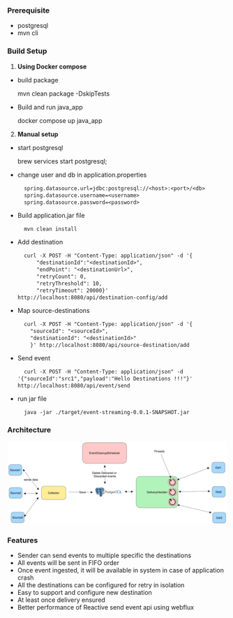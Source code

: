 
### Prerequisite

* postgresql
* mvn cli

### Build Setup

1. **Using Docker compose**
* build package

 
    mvn clean package -DskipTests

* Build and run java_app

    
    docker compose up java_app

2. **Manual setup**

* start postgresql


    brew services start postgresql;

* change user and db in application.properties

        spring.datasource.url=jdbc:postgresql://<host>:<port>/<db>
        spring.datasource.username=<username>
        spring.datasource.password=<password>


* Build application.jar file

        mvn clean install

* Add destination
    
    
        curl -X POST -H "Content-Type: application/json" -d '{
            "destinationId":"<destinationId>",
            "endPoint": "<destinationUrl>",
            "retryCount": 0,
            "retryThreshold": 10,
            "retryTimeout": 20000}' http://localhost:8080/api/destination-config/add


* Map source-destinations

        curl -X POST -H "Content-Type: application/json" -d '{
          "sourceId": "<sourceId>",
          "destinationId": "<destinationId>"
          }' http://localhost:8080/api/source-destination/add

        
* Send event

    
        curl -X POST -H "Content-Type: application/json" -d '{"sourceId":"src1","payload":"Hello Destinations !!!"}' http://localhost:8080/api/event/send

* run jar file

        java -jar ./target/event-streaming-0.0.1-SNAPSHOT.jar

### Architecture

![Architecture](Event-delivery.png)

### Features
* Sender can send events to multiple specific the destinations
* All events will be sent in FIFO order
* Once event ingested, it will be available in system in case of application crash
* All the destinations can be configured for retry in isolation
* Easy to support and configure new destination
* At least once delivery ensured
* Better performance of Reactive send event api using webflux

